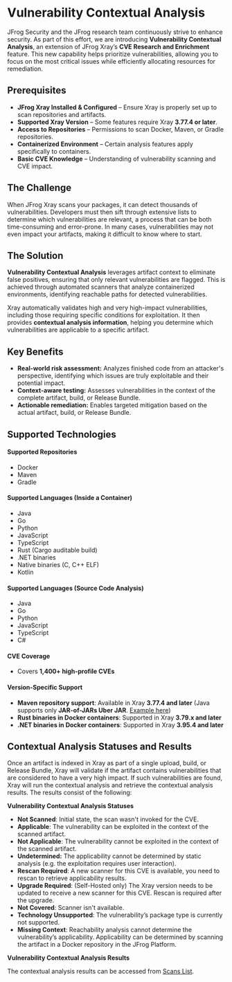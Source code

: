 # Vulnerability Contextual Analysis

JFrog Security and the JFrog research team continuously strive to enhance security. As part of this effort, we are introducing **Vulnerability Contextual Analysis**, an extension of JFrog Xray’s **CVE Research and Enrichment** feature. This new capability helps prioritize vulnerabilities, allowing you to focus on the most critical issues while efficiently allocating resources for remediation.

## Prerequisites

* **JFrog Xray Installed & Configured** – Ensure Xray is properly set up to scan repositories and artifacts.
* **Supported Xray Version** – Some features require Xray **3.77.4 or later**.
* **Access to Repositories** – Permissions to scan Docker, Maven, or Gradle repositories.
* **Containerized Environment** – Certain analysis features apply specifically to containers.
* **Basic CVE Knowledge** – Understanding of vulnerability scanning and CVE impact.

## The Challenge

When JFrog Xray scans your packages, it can detect thousands of vulnerabilities. Developers must then sift through extensive lists to determine which vulnerabilities are relevant, a process that can be both time-consuming and error-prone. In many cases, vulnerabilities may not even impact your artifacts, making it difficult to know where to start.

## The Solution

**Vulnerability Contextual Analysis** leverages artifact context to eliminate false positives, ensuring that only relevant vulnerabilities are flagged. This is achieved through automated scanners that analyze containerized environments, identifying reachable paths for detected vulnerabilities.

Xray automatically validates high and very high-impact vulnerabilities, including those requiring specific conditions for exploitation. It then provides **contextual analysis information**, helping you determine which vulnerabilities are applicable to a specific artifact.

## Key Benefits

* **Real-world risk assessment:** Analyzes finished code from an attacker's perspective, identifying which issues are truly exploitable and their potential impact.
* **Context-aware testing:** Assesses vulnerabilities in the context of the complete artifact, build, or Release Bundle.
* **Actionable remediation:** Enables targeted mitigation based on the actual artifact, build, or Release Bundle.

## Supported Technologies

#### Supported Repositories

* Docker
* Maven
* Gradle

#### Supported Languages (Inside a Container)

* Java
* Go
* Python
* JavaScript
* TypeScript
* Rust (Cargo auditable build)
* .NET binaries
* Native binaries (C, C++ ELF)
* Kotlin

#### Supported Languages (Source Code Analysis)

* Java
* Go
* Python
* JavaScript
* TypeScript
* C#

#### CVE Coverage

* Covers **1,400+ high-profile CVEs**

#### Version-Specific Support

* **Maven repository support**: Available in Xray **3.77.4 and later** (Java supports only **JAR-of-JARs Uber JAR**. [Example here](https://chatgpt.com/c/67ae0a4b-8e9c-8010-b541-4c91590d8636))
* **Rust binaries in Docker containers**: Supported in Xray **3.79.x and later**
* **.NET binaries in Docker containers**: Supported in Xray **3.95.4 and later**

## Contextual Analysis Statuses and Results

Once an artifact is indexed in Xray as part of a single upload, build, or Release Bundle, Xray will validate if the artifact contains vulnerabilities that are considered to have a very high impact. If such vulnerabilities are found, Xray will run the contextual analysis and retrieve the contextual analysis results. The results consist of the following:

**Vulnerability Contextual Analysis Statuses**

* **Not Scanned**: Initial state, the scan wasn't invoked for the CVE.
* **Applicable**: The vulnerability can be exploited in the context of the scanned artifact.
* **Not Applicable**: The vulnerability cannot be exploited in the context of the scanned artifact.
* **Undetermined:** The applicability cannot be determined by static analysis (e.g. the exploitation requires user interaction).
* **Rescan Required**: A new scanner for this CVE is available, you need to rescan to retrieve applicability results.
* **Upgrade Required**: (Self-Hosted only) The Xray version needs to be updated to receive a new scanner for this CVE. Rescan is required after the upgrade.
* **Not Covered**: Scanner isn't available.
* **Technology Unsupported**: The vulnerability’s package type is currently not supported.
* **Missing Context**: Reachability analysis cannot determine the vulnerability’s applicability. Applicability can be determined by scanning the artifact in a Docker repository in the JFrog Platform.

**Vulnerability Contextual Analysis Results**

The contextual analysis results can be accessed from [Scans List](https://about/document/preview/551896#UUID-82a35411-384b-423c-8aba-0b6796583862).

